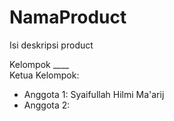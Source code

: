 # NamaProduct
Isi deskripsi product

Kelompok ____  
Ketua Kelompok: 
- Anggota 1: Syaifullah Hilmi Ma'arij
- Anggota 2: 
